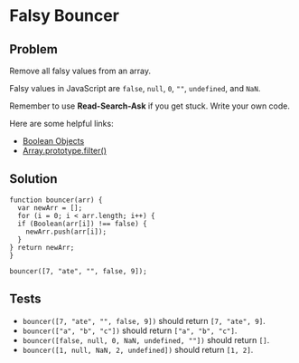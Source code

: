 # Falsy Bouncer

## Problem

Remove all falsy values from an array.

Falsy values in JavaScript are `false`, `null`, `0`, `""`, `undefined`, and `NaN`.

Remember to use **Read-Search-Ask** if you get stuck. Write your own code.

Here are some helpful links:

* [Boolean Objects](https://developer.mozilla.org/en-US/docs/Web/JavaScript/Reference/Global_Objects/Boolean)
* [Array.prototype.filter()](https://developer.mozilla.org/en-US/docs/Web/JavaScript/Reference/Global_Objects/Array/filter)

## Solution

```
function bouncer(arr) {
  var newArr = [];
  for (i = 0; i < arr.length; i++) {
  if (Boolean(arr[i]) !== false) {
    newArr.push(arr[i]);
  }
} return newArr;
}

bouncer([7, "ate", "", false, 9]);
```

## Tests

* `bouncer([7, "ate", "", false, 9])` should return `[7, "ate", 9]`.
* `bouncer(["a", "b", "c"])` should return `["a", "b", "c"]`.
* `bouncer([false, null, 0, NaN, undefined, ""])` should return `[]`.
* `bouncer([1, null, NaN, 2, undefined])` should return `[1, 2]`.